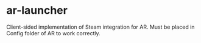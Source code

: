 # ar-launcher

Client-sided implementation of Steam integration for AR. Must be placed in Config folder of AR to work correctly.
